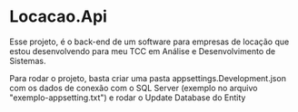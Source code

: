 # Locacao.Api

Esse projeto, é o back-end de um software para empresas de locação que estou desenvolvendo para meu TCC em Análise e Desenvolvimento de Sistemas.

Para rodar o projeto, basta criar uma pasta appsettings.Development.json com os dados de conexão com o SQL Server (exemplo no arquivo "exemplo-appsetting.txt") e rodar o Update Database do Entity
